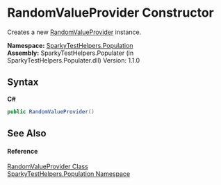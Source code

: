 # RandomValueProvider Constructor 
 

Creates a new <a href="T_SparkyTestHelpers_Population_RandomValueProvider.md">RandomValueProvider</a> instance.

**Namespace:**&nbsp;<a href="N_SparkyTestHelpers_Population.md">SparkyTestHelpers.Population</a><br />**Assembly:**&nbsp;SparkyTestHelpers.Populater (in SparkyTestHelpers.Populater.dll) Version: 1.1.0

## Syntax

**C#**<br />
``` C#
public RandomValueProvider()
```


## See Also


#### Reference
<a href="T_SparkyTestHelpers_Population_RandomValueProvider.md">RandomValueProvider Class</a><br /><a href="N_SparkyTestHelpers_Population.md">SparkyTestHelpers.Population Namespace</a><br />